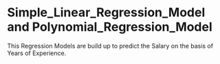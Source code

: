 # Simple_Linear_Regression_Model and Polynomial_Regression_Model
This Regression Models are build up to predict the Salary on the basis of Years of Experience.
